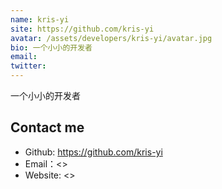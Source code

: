 ```yaml
---
name: kris-yi
site: https://github.com/kris-yi
avatar: /assets/developers/kris-yi/avatar.jpg
bio: 一个小小的开发者
email: 
twitter: 
---
```


一个小小的开发者

## Contact me

- Github: <https://github.com/kris-yi>
- Email：<>
- Website: <>
  

